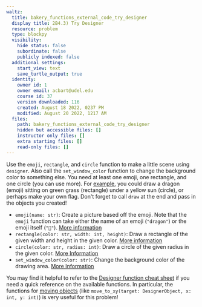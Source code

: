 ```yaml
---
waltz:
  title: bakery_functions_external_code_try_designer
  display title: 2B4.3) Try Designer
  resource: problem
  type: blockpy
  visibility:
    hide status: false
    subordinate: false
    publicly indexed: false
  additional settings:
    start_view: text
    save_turtle_output: true
  identity:
    owner id: 1
    owner email: acbart@udel.edu
    course id: 37
    version downloaded: 116
    created: August 18 2022, 0237 PM
    modified: August 20 2022, 1217 AM
  files:
    path: bakery_functions_external_code_try_designer
    hidden but accessible files: []
    instructor only files: []
    extra starting files: []
    read-only files: []
---
```

Use the `emoji`, `rectangle`, and `circle` function to make a little scene using `designer`.
Also call the `set_window_color` function to change the background color to something else.
You need at least one emoji, one rectangle, and one circle (you can use more).
For [example](https://i.imgur.com/Ks301v2.png), you could draw a dragon (emoji) sitting on green grass (rectangle) under a yellow sun (circle), or perhaps make your own flag.
Don't forget to call `draw` at the end and pass in the objects you created!

* `emoji(name: str)`: Create a picture based off the emoji. Note that the `emoji` function can take either the name of an emoji (`"dragon"`) or the emoji itself (`"🐉"`). [More information](https://designer-edu.github.io/designer/students/docs.html#id1)
* `rectangle(color: str, width: int, height)`: Draw a rectangle of the given width and height in the given color. [More information](https://designer-edu.github.io/designer/students/docs.html#id3)
* `circle(color: str, radius: int)`: Draw a circle of the given radius in the given color. [More Information](https://designer-edu.github.io/designer/students/docs.html#id4)
* `set_window_color(color: str)`: Change the background color of the drawing area. [More Information](https://designer-edu.github.io/designer/students/docs.html#designer.animation.set_window_color)

You may find it helpful to refer to the [Designer function cheat sheet](https://designer-edu.github.io/designer/students/functions.html) if you need a quick reference on the available functions.
In particular, the functions for [moving objects](https://designer-edu.github.io/designer/students/functions.html#moving-and-positioning-objects) (like `move_to_xy(target: DesignerObject, x: int, y: int)`) is very useful for this problem!